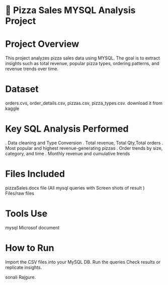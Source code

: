 # 🍕 Pizza Sales MYSQL Analysis Project


# Project Overview
This project analyzes pizza sales data using MYSQL. 
The goal is to extract insights such as total revenue, popular pizza types, ordering patterns, and revenue trends over time.


# Dataset
 orders.cvs,
 order_details.csv,
 pizzas.csv,
 pizza_types.csv.
 download it from kaggle 

# Key SQL Analysis Performed
. Data cleaning and Type Conversion
. Total revenue, Total Qty,Total orders 
. Most popular and highest revenue-generating pizzas
. Order trends by size, category, and time
. Monthly revenue and cumulative trends

# Files Included
 pizzaSales.docx file (All mysql queries with Screen shots of result )
 Files/raw files

 # Tools Use
   mysql 
   Microsof document 

# How to Run

 Import the CSV files into your MySQL DB.
 Run the queries 
 Check results or replicate insights.

sonali Rajgure.

  
